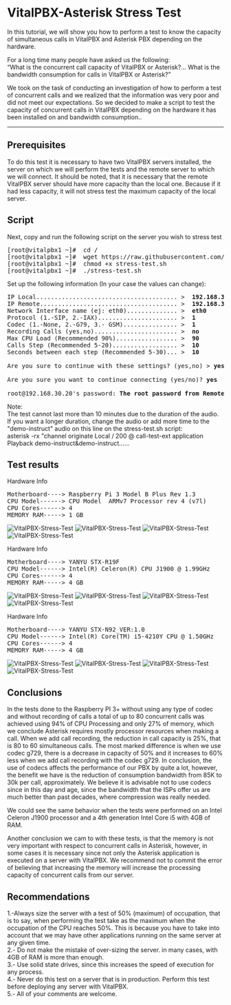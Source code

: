 VitalPBX-Asterisk Stress Test
=====
In this tutorial, we will show you how to perform a test to know the capacity of simultaneous calls in VitalPBX and Asterisk PBX depending on the hardware.

For a long time many people have asked us the following:<br>
“What is the concurrent call capacity of VitalPBX or Asterisk?… What is the bandwidth consumption for calls in VitalPBX or Asterisk?”

We took on the task of conducting an investigation of how to perform a test of concurrent calls and we realized that the information was very poor and did not meet our expectations. So we decided to make a script to test the capacity of concurrent calls in VitalPBX depending on the hardware it has been installed on and bandwidth consumption..<br>

-----------------
## Prerequisites
To do this test it is necessary to have two VitalPBX servers installed, the server on which we will perform the tests and the remote server to which we will connect. It should be noted, that it is necessary that the remote VitalPBX server should have more capacity than the local one. Because if it had less capacity, it will not stress test the maximum capacity of the local server.<br>

## Script
Next, copy and run the following script on the server you wish to stress test<br>
<pre>
[root@vitalpbx1 ~]#  cd /
[root@vitalpbx1 ~]#  wget https://raw.githubusercontent.com/VitalPBX/VitalPBX-Stress-Test/master/stress-test.sh
[root@vitalpbx1 ~]#  chmod +x stress-test.sh
[root@vitalpbx1 ~]#  ./stress-test.sh
</pre>
Set up the following information (In your case the values can change):
<pre>
IP Local....................................... >  <strong>192.168.30.10</strong>	
IP Remote...................................... >  <strong>192.168.30.20</strong>
Network Interface name (ej: eth0).............. >  <strong>eth0</strong>
Protocol (1.-SIP, 2.-IAX)...................... >  <strong>1</strong>
Codec (1.-None, 2.-G79, 3.- GSM)............... >  <strong>1</strong>
Recording Calls (yes,no)....................... >  <strong>no</strong>
Max CPU Load (Recommended 90%)................. >  <strong>90</strong>
Calls Step (Recommended 5-20).................. >  <strong>10</strong>
Seconds between each step (Recommended 5-30)... >  <strong>10</strong>

Are you sure to continue with these settings? (yes,no) > <strong>yes</strong>

Are you sure you want to continue connecting (yes/no)? <strong>yes</strong>

root@192.168.30.20's password: <strong>The root password from Remote Server</strong>
</pre>

Note:<br>
The test cannot last more than 10 minutes due to the duration of the audio. If you want a longer duration, change the audio or add more time to the "demo-instruct" audio on this line on the stress-test.sh script:<br>
asterisk -rx "channel originate Local / 200 @ call-test-ext application Playback demo-instruct&demo-instruct......

## Test results
Hardware Info<br>
<pre>
Motherboard----> Raspberry Pi 3 Model B Plus Rev 1.3
CPU Model------> CPU Model	ARMv7 Processor rev 4 (v7l)
CPU Cores------> 4
MEMORY RAM-----> 1 GB
</pre>

![VitalPBX-Stress-Test](https://github.com/VitalPBX/VitalPBX-Stress-Test/blob/master/VitalPBX_StressTest_SIP_RaspberryPI3.png)
![VitalPBX-Stress-Test](https://github.com/VitalPBX/VitalPBX-Stress-Test/blob/master/VitalPBX_StressTest_SIP_REC_RaspberryPI3.png)
![VitalPBX-Stress-Test](https://github.com/VitalPBX/VitalPBX-Stress-Test/blob/master/VitalPBX_StressTest_SIP_G729_RaspberryPI3.png)
![VitalPBX-Stress-Test](https://github.com/VitalPBX/VitalPBX-Stress-Test/blob/master/VitalPBX_StressTest_SIP_G729_REC_RaspberryPI3.png)


Hardware Info<br>
<pre>
Motherboard----> YANYU STX-R19F
CPU Model------> Intel(R) Celeron(R) CPU J1900 @ 1.99GHz
CPU Cores------> 4
MEMORY RAM-----> 4 GB
</pre>

![VitalPBX-Stress-Test](https://github.com/VitalPBX/VitalPBX-Stress-Test/blob/master/VitalPBX_StressTest_SIP_Celeron_J1900.png)
![VitalPBX-Stress-Test](https://github.com/VitalPBX/VitalPBX-Stress-Test/blob/master/VitalPBX_StressTest_SIP_REC_Celeron_J1900.png)
![VitalPBX-Stress-Test](https://github.com/VitalPBX/VitalPBX-Stress-Test/blob/master/VitalPBX_StressTest_SIP_G729_Celeron_J1900.png)
![VitalPBX-Stress-Test](https://github.com/VitalPBX/VitalPBX-Stress-Test/blob/master/VitalPBX_StressTest_SIP_G729_REC_Celeron_J1900.png)


Hardware Info<br>
<pre>
Motherboard----> YANYU STX-N92_VER:1.0
CPU Model------> Intel(R) Core(TM) i5-4210Y CPU @ 1.50GHz
CPU Cores------> 4
MEMORY RAM-----> 4 GB
</pre>

![VitalPBX-Stress-Test](https://github.com/VitalPBX/VitalPBX-Stress-Test/blob/master/VitalPBX_StressTest_SIP_Intel_I5.png)
![VitalPBX-Stress-Test](https://github.com/VitalPBX/VitalPBX-Stress-Test/blob/master/VitalPBX_StressTest_SIP_REC_Intel_I5.png)
![VitalPBX-Stress-Test](https://github.com/VitalPBX/VitalPBX-Stress-Test/blob/master/VitalPBX_StressTest_SIP_G729_Intel_I5.png)
![VitalPBX-Stress-Test](https://github.com/VitalPBX/VitalPBX-Stress-Test/blob/master/VitalPBX_StressTest_SIP_G729_REC_Intel_I5.png)

## Conclusions
In the tests done to the Raspberry PI 3+ without using any type of codec and without recording of calls a total of up to 80 concurrent calls was achieved using 94% of CPU Processing and only 27% of memory, which we conclude Asterisk requires mostly processor resources when making a call. When we add call recording, the reduction in call capacity is 25%, that is 80 to 60 simultaneous calls. The most marked difference is when we use codec g729, there is a decrease in capacity of 50% and it increases to 60% less when we add call recording with the codec g729. In conclusion, the use of codecs affects the performance of our PBX by quite a lot, however, the benefit we have is the reduction of consumption bandwidth from 85K to 30k per call, approximately. We believe it is advisable not to use codecs since in this day and age, since the bandwidth that the ISPs offer us are much better than past decades, where compression was really needed.

We could see the same behavior when the tests were performed on an Intel Celeron J1900 processor and a 4th generation Intel Core i5 with 4GB of RAM.

Another conclusion we cam to with these tests, is that the memory is not very important with respect to concurrent calls in Asterisk, however, in some cases it is necessary since not only the Asterisk application is executed on a server with VitalPBX. We recommend not to commit the error of believing that increasing the memory will increase the processing capacity of concurrent calls from our server.

## Recommendations

1.-Always size the server with a test of 50% (maximum) of occupation, that is to say, when performing the test take as the maximum when the occupation of the CPU reaches 50%. This is because you have to take into account that we may have other applications running on the same server at any given time.<br>
2.- Do not make the mistake of over-sizing the server. in many cases, with 4GB of RAM is more than enough.<br>
3.- Use solid state drives, since this increases the speed of execution for any process.<br>
4.- Never do this test on a server that is in production. Perform this test before deploying any server with VitalPBX.<br>
5.- All of your comments are welcome.<br>

